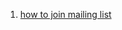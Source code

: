  1. [how to join mailing list](https://unix.stackexchange.com/questions/402094/participating-on-the-kernel-mailing-list)
